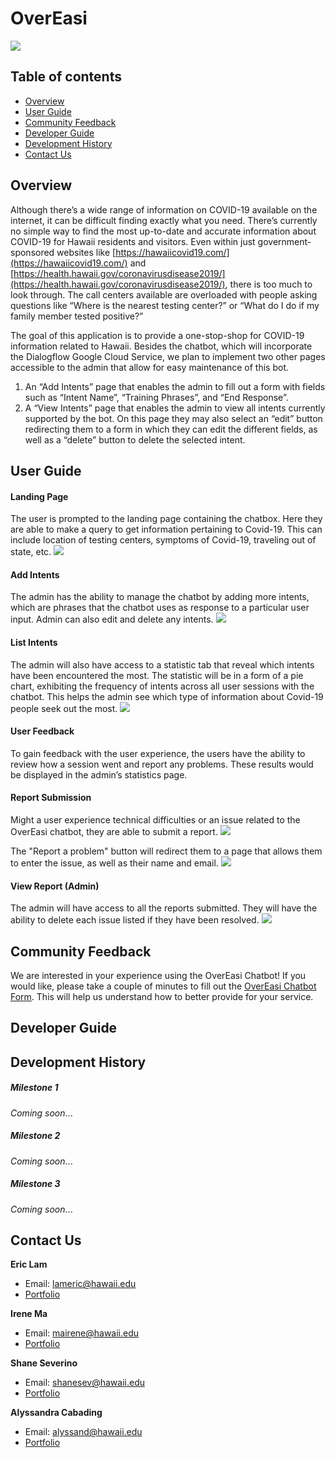 # OverEasi
![](doc/banner.png)

## Table of contents

* [Overview](#overview)
* [User Guide](#user-guide)
* [Community Feedback](#community-feedback)
* [Developer Guide](#developer-guide)
* [Development History](#development-history)
* [Contact Us](#contact-us)

## Overview
Although there’s a wide range of information on COVID-19 available on the internet, it can be difficult finding exactly what you need. There’s currently no simple way to find the most up-to-date and accurate information about COVID-19 for Hawaii residents and visitors. Even within just government-sponsored websites like [https://hawaiicovid19.com/](https://hawaiicovid19.com/) and [https://health.hawaii.gov/coronavirusdisease2019/](https://health.hawaii.gov/coronavirusdisease2019/), there is too much to look through. The call centers available are overloaded with people asking questions like “Where is the nearest testing center?” or “What do I do if my family member tested positive?”

The goal of this application is to provide a one-stop-shop for COVID-19 information related to Hawaii. Besides the chatbot, which will incorporate the Dialogflow Google Cloud Service, we plan to implement two other pages accessible to the admin that allow for easy maintenance of this bot.

1. An “Add Intents” page that enables the admin to fill out a form with fields such as “Intent Name”, “Training Phrases”, and “End Response”.
2. A “View Intents” page that enables the admin to view all intents currently supported by the bot. On this page they may also select an “edit” button redirecting them to a form in which they can edit the different fields, as well as a “delete” button to delete the selected intent.

## User Guide
#### Landing Page

The user is prompted to the landing page containing the chatbox. Here they are able to make a query to get information pertaining to Covid-19. This can include location of testing centers, symptoms of Covid-19, traveling out of state, etc.
![](doc/landing-page.png)


#### Add Intents
The admin has the ability to manage the chatbot by adding more intents, which are phrases that the chatbot uses as response to a particular user input. Admin can also edit and delete any intents.
![](doc/addintents.png)

####  List Intents
The admin will also have access to a statistic tab that reveal which intents have been encountered the most. The statistic will be in a form of a pie chart, exhibiting the frequency of intents across all user sessions with the chatbot. This helps the admin see which type of information about Covid-19 people seek out the most.
![](doc/listintents.png)

#### User Feedback
To gain feedback with the user experience, the users have the ability to review how a session went and report any problems. These results would be displayed in the admin’s statistics page.

#### Report Submission
Might a user experience technical difficulties or an issue related to the OverEasi chatbot, they are able to submit a report. 
![](doc/report-button.png)

The "Report a problem" button will redirect them to a page that allows them to enter the issue, as well as their name and email.
![](doc/report-page.png)

#### View Report (Admin)
The admin will have access to all the reports submitted. They will have the ability to delete each issue listed if they have been resolved.
![](doc/listreport.png)

## Community Feedback
We are interested in your experience using the OverEasi Chatbot! If you would like, please take a couple of minutes to fill out the [OverEasi Chatbot Form](https://docs.google.com/forms/d/e/1FAIpQLSfKiap-pzjMusGuSkQ-0-TxT3dWRsufpFz8Dt9r2gEDj4eLyA/viewform?usp=sf_link). This will help us understand how to better provide for your service.

## Developer Guide

## Development History
##### Milestone 1

_Coming soon_...

##### Milestone 2

_Coming soon_...

##### Milestone 3

_Coming soon_...


## Contact Us
**Eric Lam**
* Email: lameric@hawaii.edu
* [Portfolio](https://airyclam.github.io/)

**Irene Ma**
* Email: mairene@hawaii.edu
* [Portfolio](https://irene-ma.github.io/)

**Shane Severino**
* Email: shanesev@hawaii.edu
* [Portfolio](https://shane-sev.github.io/)

**Alyssandra Cabading**
* Email: alyssand@hawaii.edu
* [Portfolio](https://alyssandra-cabading.github.io/)

